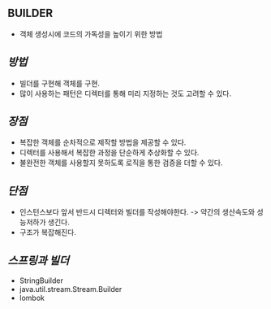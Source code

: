 **BUILDER**
-

- 객체 생성시에 코드의 가독성을 높이기 위한 방법

*방법*
-
- 빌더를 구현해 객체를 구현.
- 많이 사용하는 패턴은 디렉터를 통해 미리 지정하는 것도 고려할 수 있다.

*장점*
-
- 복잡한 객체를 순차적으로 제작할 방법을 제공할 수 있다.
- 디렉터를 사용해서 복잡한 과정을 단순하게 추상화할 수 있다.
- 불완전한 객체를 사용할지 못하도록 로직을 통한 검증을 더할 수 있다.

*단점*
-
- 인스턴스보다 앞서 반드시 디렉터와 빌더를 작성해야한다. -> 약간의 생산속도와 성능저하가 생긴다.
- 구조가 복잡해진다.

*스프링과 빌더*
-
- StringBuilder
- java.util.stream.Stream.Builder
- lombok